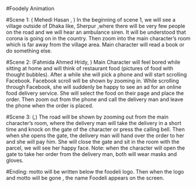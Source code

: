 #Foodely Animation

#Scene 1: ( Mehedi Hasan , )
In the beginning of scene 1,  we will see a village outside of Dhaka like, Sherpur ,where there will be very few people on the road and we will hear an ambulance siren. It will be understood that corona is going on in the country. Then zoom into the main character’s room which is far away from the village area. Main character will read a book or do something else. 


#Scene 2: (Fahmida Ahmed Hridy, )
Main  Character will feel bored while sitting at home and will think of restaurant food (pictures of food with thought bubbles). After a while she will pick a phone and will start scrolling Facebook. Facebook scroll will be shown by zooming in. While scrolling through Facebook, she will suddenly be happy to see an ad for an online food delivery service. She will select the food on their page and place the order. Then zoom out from the phone and call the delivery man and leave the phone when the order is placed. 

#Scene 3: (,) 
The road will be shown by zooming out from the main character’s room,  where the delivery man will take the delivery in a short time and knock on the gate of the character or press the calling bell. Then when she opens the gate, the delivery man will hand over the order to her and she will pay him. She will close the gate and sit in the room with the parcel, we will see her happy face. 
Note: when the character will open the gate to take her order from the delivery man, both will wear masks and gloves. 

#Ending: motto will be written below the foodeli logo. Then when the logo and motto will be gone , the name Foodeli appears on the screen. 
